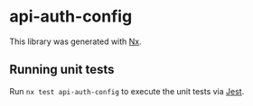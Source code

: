 # api-auth-config

This library was generated with [Nx](https://nx.dev).

## Running unit tests

Run `nx test api-auth-config` to execute the unit tests via [Jest](https://jestjs.io).
